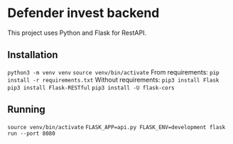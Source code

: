 # Defender invest backend

This project uses Python and Flask for RestAPI.

## Installation

`python3 -m venv venv`
`source venv/bin/activate`
From requirements:
`pip install -r requirements.txt`
Without requirements:
`pip3 install Flask`
`pip3 install Flask-RESTful`
`pip3 install -U flask-cors`

## Running

`source venv/bin/activate`
`FLASK_APP=api.py FLASK_ENV=development flask run --port 8080`
